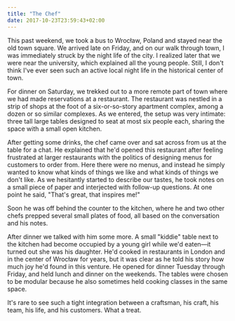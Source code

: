 ```yaml
---
title: "The Chef"
date: 2017-10-23T23:59:43+02:00
---
```


This past weekend, we took a bus to Wrocław, Poland and stayed near the old town square. We arrived late on Friday, and on our walk through town, I was immediately struck by the night life of the city. I realized later that we were near the university, which explained all the young people. Still, I don't think I've ever seen such an active local night life in the historical center of town.

For dinner on Saturday, we trekked out to a more remote part of town where we had made reservations at a restaurant. The restaurant was nestled in a strip of shops at the foot of a six-or-so-story apartment complex, among a dozen or so similar complexes. As we entered, the setup was very intimate: three tall large tables designed to seat at most six people each, sharing the space with a small open kitchen.

After getting some drinks, the chef came over and sat across from us at the table for a chat. He explained that he'd opened this restaurant after feeling frustrated at larger restaurants with the politics of designing menus for customers to order from. Here there were no menus, and instead he simply wanted to know what kinds of things we like and what kinds of things we don't like. As we hesitantly started to describe our tastes, he took notes on a small piece of paper and interjected with follow-up questions. At one point he said, "That's great, that inspires me!"

Soon he was off behind the counter to the kitchen, where he and two other chefs prepped several small plates of food, all based on the conversation and his notes.

After dinner we talked with him some more. A small "kiddie" table next to the kitchen had become occupied by a young girl while we'd eaten—it turned out she was his daughter. He'd cooked in restaurants in London and in the center of Wrocław for years, but it was clear as he told his story how much joy he'd found in this venture. He opened for dinner Tuesday through Friday, and held lunch and dinner on the weekends. The tables were chosen to be modular because he also sometimes held cooking classes in the same space.

It's rare to see such a tight integration between a craftsman, his craft, his team, his life, and his customers. What a treat.
